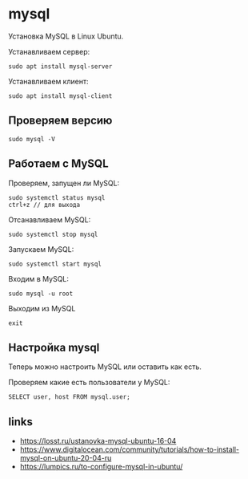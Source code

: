 # mysql
Установка MySQL в Linux Ubuntu.

Устанавливаем сервер:

    sudo apt install mysql-server

Устанавливаем клиент:

    sudo apt install mysql-client

## Проверяем версию

    sudo mysql -V

## Работаем с MySQL
Проверяем, запущен ли MySQL:

    sudo systemctl status mysql
    ctrl+z // для выхода
    
Отсанавливаем MySQL:

    sudo systemctl stop mysql

Запускаем MySQL:

    sudo systemctl start mysql

Входим в MySQL:

    sudo mysql -u root

Выходим из MySQL

    exit

## Настройка mysql
Теперь можно настроить MySQL или оставить как есть.

Проверяем какие есть пользователи у MySQL:

    SELECT user, host FROM mysql.user;

## links
- https://losst.ru/ustanovka-mysql-ubuntu-16-04
- https://www.digitalocean.com/community/tutorials/how-to-install-mysql-on-ubuntu-20-04-ru
- https://lumpics.ru/to-configure-mysql-in-ubuntu/
